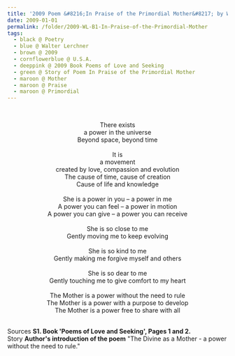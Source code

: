 ```yaml
---
title: '2009 Poem &#8216;In Praise of the Primordial Mother&#8217; by Walter Lerchner, U.S.A. from the Book &#8216;Poems of Love and Seeking&#8217;, Pages 1 and 2'
date: 2009-01-01
permalink: /folder/2009-WL-B1-In-Praise-of-the-Primordial-Mother
tags:
  - black @ Poetry
  - blue @ Walter Lerchner
  - brown @ 2009
  - cornflowerblue @ U.S.A.
  - deeppink @ 2009 Book Poems of Love and Seeking  
  - green @ Story of Poem In Praise of the Primordial Mother
  - maroon @ Mother
  - maroon @ Praise
  - maroon @ Primordial  
---
```


<br>

<p style="text-align:center;">
There exists<br>
a power in the universe<br>
Beyond space, beyond time<br>
<br>
It is<br>
a movement<br>
created by love, compassion and evolution<br>
The cause of time, cause of creation<br>
Cause of life and knowledge<br>
<br>
She is a power in you – a power in me<br>
A power you can feel – a power in motion<br>
A power you can give – a power you can receive<br>
<br>
She is so close to me<br>
Gently moving me to keep evolving<br>
<br>
She is so kind to me<br>
Gently making me forgive myself and others<br>
<br>
She is so dear to me<br>
Gently touching me to give comfort to my heart<br>
<br>
The Mother is a power without the need to rule<br>
The Mother is a power with a purpose to develop<br>
The Mother is a power free to share with all<br>
</p>

<br>

<wave-list>
<list-title color="DarkSeaGreen" width="40">Sources</list-title>
  <list-item color="BlanchedAlmond"  width="285"><b> S1. Book 'Poems of Love and Seeking', Pages 1 and 2.</b></list-item>
</wave-list>

<br>

<wave-list>
<list-title color="DarkSeaGreen" width="25">Story</list-title>
  <list-item color="BlanchedAlmond"  width="280"><b>Author's introduction of the poem</b> "The Divine as a Mother - a power without the need to rule."</list-item>
</wave-list>
